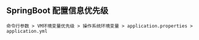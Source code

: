## SpringBoot 配置信息优先级

```
命令⾏参数 > VM环境变量优先级 > 操作系统环境变量 > application.properties > application.yml
```

